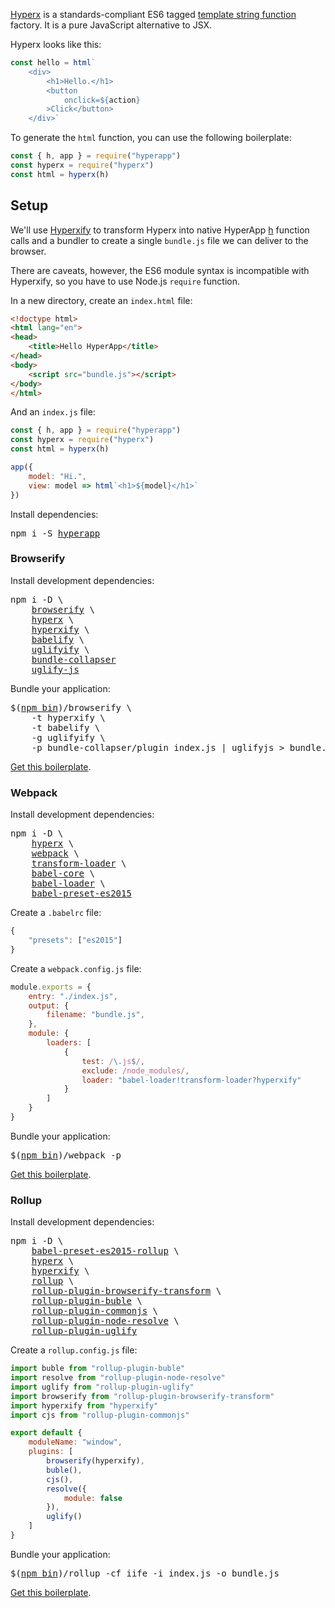 [Hyperx](https://github.com/substack/hyperx) is a standards-compliant ES6 tagged [template string function](https://developer.mozilla.org/en-US/docs/Web/JavaScript/Reference/Template_literals#Tagged_template_literals) factory. It is a pure JavaScript alternative to JSX.

Hyperx looks like this:

```jsx
const hello = html`
    <div>
        <h1>Hello.</h1>
        <button
            onclick=${action}
        >Click</button>
    </div>`
```

To generate the `html` function, you can use the following boilerplate:

```jsx
const { h, app } = require("hyperapp")
const hyperx = require("hyperx")
const html = hyperx(h)
```

## Setup

We'll use [Hyperxify](https://github.com/substack/hyperxify) to transform Hyperx into native HyperApp [h](/hyperapp/hyperapp/wiki/api#h) function calls and a bundler to create a single `bundle.js` file we can deliver to the browser.

There are caveats, however, the ES6 module syntax is incompatible with Hyperxify, so you have to use Node.js `require` function.

In a new directory, create an `index.html` file:

```html
<!doctype html>
<html lang="en">
<head>
    <title>Hello HyperApp</title>
</head>
<body>
    <script src="bundle.js"></script>
</body>
</html>
```

And an `index.js` file:

```jsx
const { h, app } = require("hyperapp")
const hyperx = require("hyperx")
const html = hyperx(h)

app({
    model: "Hi.",
    view: model => html`<h1>${model}</h1>`
})
```

Install dependencies:
<pre>
npm i -S <a href="https://www.npmjs.com/package/hyperapp">hyperapp</a>
</pre>

### Browserify

Install development dependencies:
<pre>
npm i -D \
    <a href="https://www.npmjs.com/package/browserify">browserify</a> \
    <a href="https://www.npmjs.com/package/hyperx">hyperx</a> \
    <a href="https://www.npmjs.com/package/hyperxify">hyperxify</a> \
    <a href="https://www.npmjs.com/package/babelify">babelify</a> \
    <a href="https://www.npmjs.com/package/uglifyify">uglifyify</a> \
    <a href="https://www.npmjs.com/package/bundle-collapser">bundle-collapser</a>
    <a href="https://www.npmjs.com/package/uglify-js">uglify-js</a>
</pre>


Bundle your application:
<pre>
$(<a href="https://docs.npmjs.com/cli/bin">npm bin</a>)/browserify \
    -t hyperxify \
    -t babelify \
    -g uglifyify \
    -p bundle-collapser/plugin index.js | uglifyjs > bundle.js
</pre>

[Get this boilerplate](https://gist.github.com/jbucaran/48c1edb4fb0ea1aa5415b6686cc7fb45).

### Webpack

Install development dependencies:

<pre>
npm i -D \
    <a href="https://www.npmjs.com/package/hyperx">hyperx</a> \
    <a href="https://www.npmjs.com/package/webpack">webpack</a> \
    <a href="https://www.npmjs.com/package/transform-loader">transform-loader</a> \
    <a href="https://www.npmjs.com/package/babel-core">babel-core</a> \
    <a href="https://www.npmjs.com/package/babel-loader">babel-loader</a> \
    <a href="https://www.npmjs.com/package/babel-preset-es2015">babel-preset-es2015</a>
</pre>

Create a `.babelrc` file:
```js
{
    "presets": ["es2015"]
}
```

Create a `webpack.config.js` file:

```jsx
module.exports = {
    entry: "./index.js",
    output: {
        filename: "bundle.js",
    },
    module: {
        loaders: [
            {
                test: /\.js$/,
                exclude: /node_modules/,
                loader: "babel-loader!transform-loader?hyperxify"
            }
        ]
    }
}
```

Bundle your application:
<pre>
$(<a href="https://docs.npmjs.com/cli/bin">npm bin</a>)/webpack -p
</pre>

[Get this boilerplate](https://gist.github.com/jbucaran/c6a6bdb5383a985cec6b0ae4ebe5a4b1).

### Rollup

Install development dependencies:

<pre>
npm i -D \
    <a href="https://www.npmjs.com/package/babel-preset-es2015-rollup">babel-preset-es2015-rollup</a> \
    <a href="https://www.npmjs.com/package/hyperx">hyperx</a> \
    <a href="https://www.npmjs.com/package/hyperxify">hyperxify</a> \
    <a href="https://www.npmjs.com/package/rollup">rollup</a> \
    <a href="https://www.npmjs.com/package/rollup-plugin-browserify-transform">rollup-plugin-browserify-transform</a> \
    <a href="https://www.npmjs.com/package/rollup-plugin-buble">rollup-plugin-buble</a> \
    <a href="https://www.npmjs.com/package/rollup-plugin-commonjs">rollup-plugin-commonjs</a> \
    <a href="https://www.npmjs.com/package/rollup-plugin-node-resolve">rollup-plugin-node-resolve</a> \
    <a href="https://www.npmjs.com/package/rollup-plugin-uglify">rollup-plugin-uglify</a>
</pre>

Create a `rollup.config.js` file:

```jsx
import buble from "rollup-plugin-buble"
import resolve from "rollup-plugin-node-resolve"
import uglify from "rollup-plugin-uglify"
import browserify from "rollup-plugin-browserify-transform"
import hyperxify from "hyperxify"
import cjs from "rollup-plugin-commonjs"

export default {
	moduleName: "window",
	plugins: [
		browserify(hyperxify),
		buble(),
		cjs(),
		resolve({
			module: false
		}),
		uglify()
	]
}
```

Bundle your application:
<pre>
$(<a href="https://docs.npmjs.com/cli/bin">npm bin</a>)/rollup -cf iife -i index.js -o bundle.js
</pre>

[Get this boilerplate](https://gist.github.com/jbucaran/fac2c3de24e5171596fb189f9c1feb8e).
